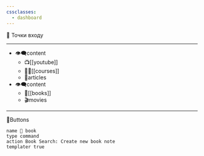 ```yaml
---
cssclasses:
  - dashboard
---
```


📲 Точки входу
_______________________________
- 👁‍🗨content
	- 📺[[youtube]]
	- 👨‍🏫[[courses]]
	-  📰articles
- 👁‍🗨content
	- 📘[[books]]
	- 🎬movies


---
🔘Buttons

``` button
name 📘 book
type command
action Book Search: Create new book note
templater true 
```
